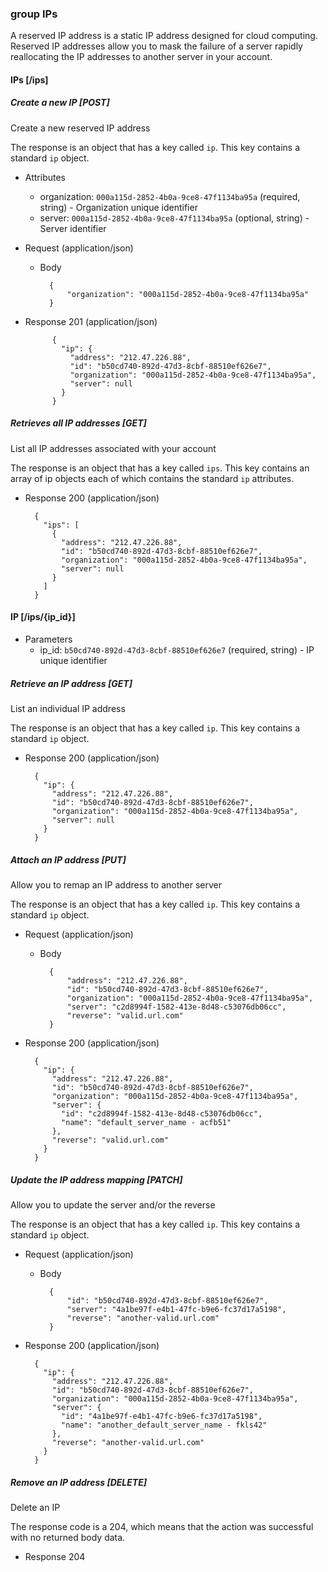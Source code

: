 ### group IPs

A reserved IP address is a static IP address designed for cloud computing.
Reserved IP addresses allow you to mask the failure of a server rapidly reallocating the IP addresses to another server in your account.

#### IPs [/ips]

##### Create a new IP [POST]

Create a new reserved IP address

The response is an object that has a key called `ip`. This key contains a standard `ip` object.

+ Attributes
    + organization: `000a115d-2852-4b0a-9ce8-47f1134ba95a` (required, string) - Organization unique identifier
    + server: `000a115d-2852-4b0a-9ce8-47f1134ba95a` (optional, string) - Server identifier

+ Request (application/json)

    + Body

            {
                "organization": "000a115d-2852-4b0a-9ce8-47f1134ba95a"
            }

+ Response 201 (application/json)

            {
              "ip": {
                "address": "212.47.226.88",
                "id": "b50cd740-892d-47d3-8cbf-88510ef626e7",
                "organization": "000a115d-2852-4b0a-9ce8-47f1134ba95a",
                "server": null
              }
            }

##### Retrieves all IP addresses [GET]

List all IP addresses associated with your account

The response is an object that has a key called `ips`. This key contains an array of ip objects each of which contains the standard `ip` attributes.

+ Response 200 (application/json)

        {
          "ips": [
            {
              "address": "212.47.226.88",
              "id": "b50cd740-892d-47d3-8cbf-88510ef626e7",
              "organization": "000a115d-2852-4b0a-9ce8-47f1134ba95a",
              "server": null
            }
          ]
        }

#### IP [/ips/{ip_id}]

+ Parameters
    + ip_id: `b50cd740-892d-47d3-8cbf-88510ef626e7` (required, string) - IP unique identifier

##### Retrieve an IP address [GET]

List an individual IP address

The response is an object that has a key called `ip`. This key contains a standard `ip` object.

+ Response 200 (application/json)

        {
          "ip": {
            "address": "212.47.226.88",
            "id": "b50cd740-892d-47d3-8cbf-88510ef626e7",
            "organization": "000a115d-2852-4b0a-9ce8-47f1134ba95a",
            "server": null
          }
        }

##### Attach an IP address [PUT]

Allow you to remap an IP address to another server

The response is an object that has a key called `ip`. This key contains a standard `ip` object.

+ Request (application/json)

    + Body

            {
                "address": "212.47.226.88",
                "id": "b50cd740-892d-47d3-8cbf-88510ef626e7",
                "organization": "000a115d-2852-4b0a-9ce8-47f1134ba95a",
                "server": "c2d8994f-1582-413e-8d48-c53076db06cc",
                "reverse": "valid.url.com"
            }


+ Response 200 (application/json)

        {
          "ip": {
            "address": "212.47.226.88",
            "id": "b50cd740-892d-47d3-8cbf-88510ef626e7",
            "organization": "000a115d-2852-4b0a-9ce8-47f1134ba95a",
            "server": {
              "id": "c2d8994f-1582-413e-8d48-c53076db06cc",
              "name": "default_server_name - acfb51"
            },
            "reverse": "valid.url.com"
          }
        }

##### Update the IP address mapping [PATCH]

Allow you to update the server and/or the reverse

The response is an object that has a key called `ip`. This key contains a standard `ip` object.

+ Request (application/json)

    + Body

            {
                "id": "b50cd740-892d-47d3-8cbf-88510ef626e7",
                "server": "4a1be97f-e4b1-47fc-b9e6-fc37d17a5198",
                "reverse": "another-valid.url.com"
            }


+ Response 200 (application/json)

        {
          "ip": {
            "address": "212.47.226.88",
            "id": "b50cd740-892d-47d3-8cbf-88510ef626e7",
            "organization": "000a115d-2852-4b0a-9ce8-47f1134ba95a",
            "server": {
              "id": "4a1be97f-e4b1-47fc-b9e6-fc37d17a5198",
              "name": "another_default_server_name - fkls42"
            },
            "reverse": "another-valid.url.com"
          }
        }

##### Remove an IP address [DELETE]

Delete an IP

The response code is a 204, which means that the action was successful with no returned body data.

+ Response 204


